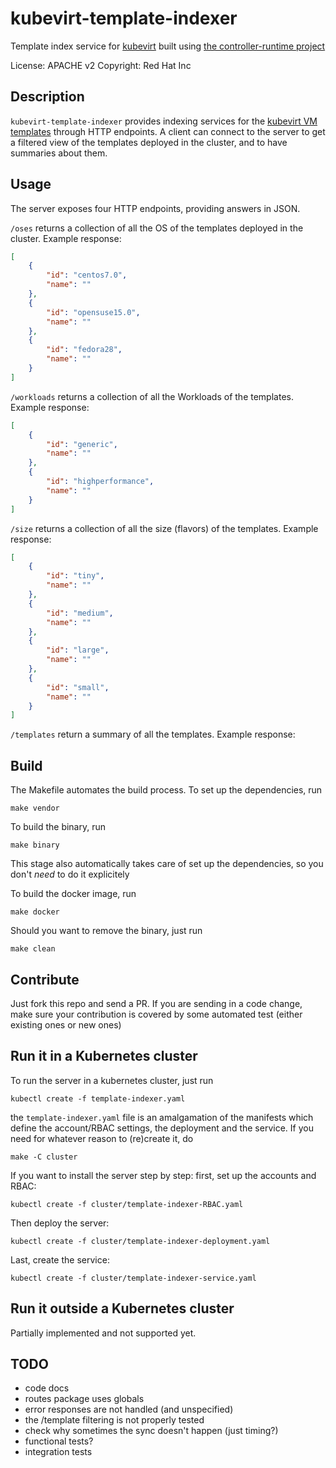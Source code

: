 kubevirt-template-indexer
=========================

Template index service for [kubevirt](http://kubevirt.io) built using [the controller-runtime project](https://github.com/kubernetes-sigs/controller-runtime)

License: APACHE v2
Copyright: Red Hat Inc

Description
-----------

`kubevirt-template-indexer` provides indexing services for the [kubevirt VM templates](https://github.com/kubevirt/common-templates/) through HTTP endpoints.
A client can connect to the server to get a filtered view of the templates deployed in the cluster, and to have summaries about them.

Usage
-----

The server exposes four HTTP endpoints, providing answers in JSON.

`/oses` returns a collection of all the OS of the templates deployed in the cluster. Example response:
```json
[
    {
        "id": "centos7.0",
        "name": ""
    },
    {
        "id": "opensuse15.0",
        "name": ""
    },
    {
        "id": "fedora28",
        "name": ""
    }
]
```

`/workloads` returns a collection of all the Workloads of the templates. Example response:
```json
[
    {
        "id": "generic",
        "name": ""
    },
    {
        "id": "highperformance",
        "name": ""
    }
]
```

`/size` returns a collection of all the size (flavors) of the templates. Example response:
```json
[
    {
        "id": "tiny",
        "name": ""
    },
    {
        "id": "medium",
        "name": ""
    },
    {
        "id": "large",
        "name": ""
    },
    {
        "id": "small",
        "name": ""
    }
]
```

`/templates` return a summary of all the templates. Example response:


Build
-----

The Makefile automates the build process. To set up the dependencies, run
```
make vendor
```

To build the binary, run
```
make binary
```
This stage also automatically takes care of set up the dependencies, so you don't _need_ to do it explicitely

To build the docker image, run
```
make docker
```

Should you want to remove the binary, just run
```
make clean
```

Contribute
----------
Just fork this repo and send a PR. If you are sending in a code change, make sure your contribution is covered by some automated test (either existing ones or new ones)


Run it in a Kubernetes cluster
------------------------------

To run the server in a kubernetes cluster, just run
```
kubectl create -f template-indexer.yaml
```

the `template-indexer.yaml` file is an amalgamation of the manifests which define the account/RBAC settings, the deployment and the service.
If you need for whatever reason to (re)create it, do
```
make -C cluster
```

If you want to install the server step by step:
first, set up the accounts and RBAC:
```
kubectl create -f cluster/template-indexer-RBAC.yaml
```

Then deploy the server:
```
kubectl create -f cluster/template-indexer-deployment.yaml
```

Last, create the service:
```
kubectl create -f cluster/template-indexer-service.yaml
```

Run it outside a Kubernetes cluster
-----------------------------------

Partially implemented and not supported yet.


TODO
----
- code docs
- routes package uses globals
- error responses are not handled (and unspecified)
- the /template filtering is not properly tested
- check why sometimes the sync doesn't happen (just timing?)
- functional tests?
- integration tests
